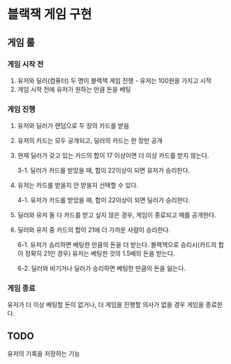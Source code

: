 # 블랙잭 게임 구현
## 게임 룰
### 게임 시작 전
1. 유저와 딜러(컴퓨터) 두 명이 블랙잭 게임 진행 - 유저는 100원을 가지고 시작
2. 게임 시작 전에 유저가 원하는 만큼 돈을 베팅
   
### 게임 진행
1. 유저와 딜러가 랜덤으로 두 장의 카드를 받음
2. 유저의 카드는 모두 공개되고, 딜러의 카드는 한 장만 공개
3. 현재 딜러가 갖고 있는 카드의 합이 17 이상이면 더 이상 카드를 받지 않는다.
   
    3-1. 딜러가 카드를 받았을 때, 합이 22이상이 되면 유저가 승리한다. 
  
4. 유저는 카드를 받을지 안 받을지 선택할 수 있다.

    4-1. 유저가 카드를 받았을 때, 합이 22이상이 되면 딜러가 승리한다.
  
5. 딜러와 유저 둘 다 카드를 받고 싶지 않은 경우, 게임이 종료되고 패를 공개한다.
6. 딜러와 유저 중 카드의 합이 21에 더 가까운 사람이 승리한다.

    6-1. 유저가 승리하면 베팅한 만큼의 돈을 더 받는다. 블랙잭으로 승리시(카드의 합이 정확히 21인 경우) 유저는 베팅한 것의 1.5배의 돈을 받는다.
  
    6-2. 딜러와 비기거나 딜러가 승리하면 베팅한 만큼의 돈을 잃는다.
  
### 게임 종료
유저가 더 이상 베팅할 돈이 없거나, 더 게임을 진행할 의사가 없을 경우 게임을 종료한다.

## TODO
유저의 기록을 저장하는 기능
